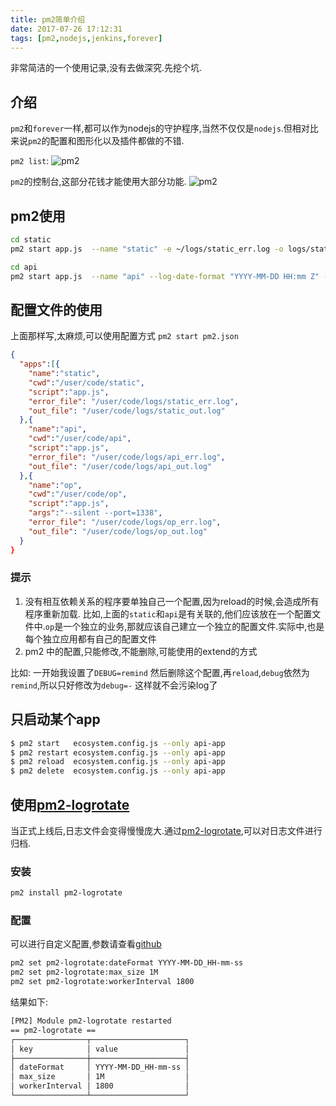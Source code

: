 ```yaml
---
title: pm2简单介绍
date: 2017-07-26 17:12:31
tags: [pm2,nodejs,jenkins,forever]
---
```


非常简洁的一个使用记录,没有去做深究.先挖个坑.


## 介绍

`pm2`和`forever`一样,都可以作为nodejs的守护程序,当然不仅仅是`nodejs`.但相对比来说`pm2`的配置和图形化以及插件都做的不错.

`pm2 list`:
![pm2](http://pm2.keymetrics.io/images/pm2-list.png)
<!-- more -->
`pm2`的控制台,这部分花钱才能使用大部分功能.
![pm2](https://cl.ly/0M210e2E3W1L/Screen%20Recording%202017-07-26%20at%2017.20.gif)



## pm2使用

```bash
cd static
pm2 start app.js  --name "static" -e ~/logs/static_err.log -o logs/static_out.log --log-date-format "YYYY-MM-DD HH:mm Z"

cd api
pm2 start app.js  --name "api" --log-date-format "YYYY-MM-DD HH:mm Z" -e logs/api_err.log -o ~/logs/api_out.log
```

## 配置文件的使用
上面那样写,太麻烦,可以使用配置方式 `pm2 start pm2.json`

```json
{
  "apps":[{
    "name":"static",
    "cwd":"/user/code/static",
    "script":"app.js",
    "error_file": "/user/code/logs/static_err.log",
    "out_file": "/user/code/logs/static_out.log"
  },{
    "name":"api",
    "cwd":"/user/code/api",
    "script":"app.js",
    "error_file": "/user/code/logs/api_err.log",
    "out_file": "/user/code/logs/api_out.log"
  },{
    "name":"op",
    "cwd":"/user/code/op",
    "script":"app.js",
    "args":"--silent --port=1338",
    "error_file": "/user/code/logs/op_err.log",
    "out_file": "/user/code/logs/op_out.log"
  }
}

```


### 提示

1. 没有相互依赖关系的程序要单独自己一个配置,因为reload的时候,会造成所有程序重新加载.
	比如,上面的`static`和`api`是有关联的,他们应该放在一个配置文件中.`op`是一个独立的业务,那就应该自己建立一个独立的配置文件.实际中,也是每个独立应用都有自己的配置文件
2. pm2 中的配置,只能修改,不能删除,可能使用的extend的方式

比如: 一开始我设置了`DEBUG=remind` 然后删除这个配置,再`reload`,`debug`依然为`remind`,所以只好修改为`debug=-` 这样就不会污染log了


## 只启动某个app

```sh
$ pm2 start   ecosystem.config.js --only api-app
$ pm2 restart ecosystem.config.js --only api-app
$ pm2 reload  ecosystem.config.js --only api-app
$ pm2 delete  ecosystem.config.js --only api-app
```

## 使用[pm2-logrotate]

当正式上线后,日志文件会变得慢慢庞大.通过[pm2-logrotate],可以对日志文件进行归档.

### 安装

```sh
pm2 install pm2-logrotate
```
### 配置
可以进行自定义配置,参数请查看[github](https://github.com/pm2-hive/pm2-logrotate#configure)

```sh
pm2 set pm2-logrotate:dateFormat YYYY-MM-DD_HH-mm-ss
pm2 set pm2-logrotate:max_size 1M
pm2 set pm2-logrotate:workerInterval 1800
```
结果如下:

```sh
[PM2] Module pm2-logrotate restarted
== pm2-logrotate ==
┌────────────────┬─────────────────────┐
│ key            │ value               │
├────────────────┼─────────────────────┤
│ dateFormat     │ YYYY-MM-DD_HH-mm-ss │
│ max_size       │ 1M                  │
│ workerInterval │ 1800                │
└────────────────┴─────────────────────┘
```

[pm2-logrotate]:https://github.com/pm2-hive/pm2-logrotate